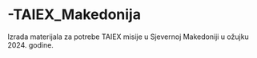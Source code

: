 # -TAIEX_Makedonija
Izrada materijala za potrebe TAIEX misije u Sjevernoj Makedoniji u ožujku 2024. godine.
